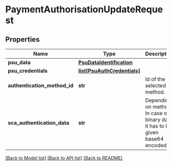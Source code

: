 # PaymentAuthorisationUpdateRequest

## Properties
Name | Type | Description | Notes
------------ | ------------- | ------------- | -------------
**psu_data** | [**PsuDataIdentification**](PsuDataIdentification.md) |  | [optional] 
**psu_credentials** | [**list[PsuAuthCredentials]**](PsuAuthCredentials.md) |  | [optional] 
**authentication_method_id** | **str** | Id of the selected method.  | [optional] 
**sca_authentication_data** | **str** | Depending on method. In case of binary data it has to be given base64 encoded.  | [optional] 

[[Back to Model list]](../README.md#documentation-for-models) [[Back to API list]](../README.md#documentation-for-api-endpoints) [[Back to README]](../README.md)

